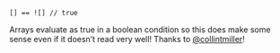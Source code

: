 ```
[] == ![] // true
```

Arrays evaluate as true in a boolean condition so this does make some sense even if it doesn’t read very well! Thanks to [@collintmiller](http://twitter.com/collintmiller)!